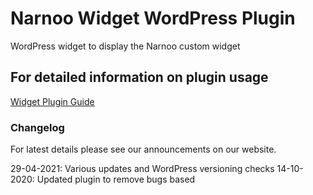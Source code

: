 # Narnoo Widget WordPress Plugin
 WordPress widget to display the Narnoo custom widget

 ## For detailed information on plugin usage
 [Widget Plugin Guide](https://github.com/Narnoocom/Narnoo-Widget-WordPress-Plugin/wiki)

  ### Changelog
  For latest details please see our announcements on our website.
  
  29-04-2021: Various updates and WordPress versioning checks
  14-10-2020: Updated plugin to remove bugs based
